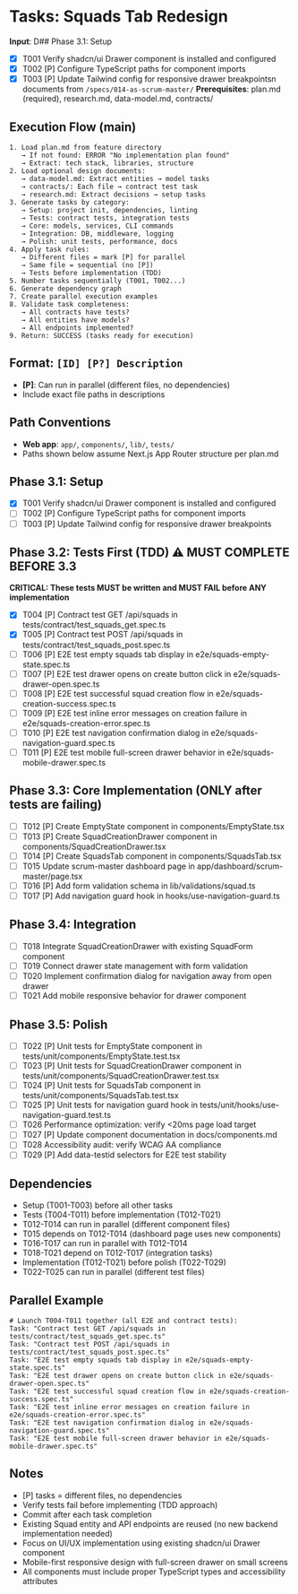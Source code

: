 # Tasks: Squads Tab Redesign

**Input**: D## Phase 3.1: Setup
- [x] T001 Verify shadcn/ui Drawer component is installed and configured
- [x] T002 [P] Configure TypeScript paths for component imports
- [x] T003 [P] Update Tailwind config for responsive drawer breakpointsn documents from `/specs/014-as-scrum-master/`
**Prerequisites**: plan.md (required), research.md, data-model.md, contracts/

## Execution Flow (main)
```
1. Load plan.md from feature directory
   → If not found: ERROR "No implementation plan found"
   → Extract: tech stack, libraries, structure
2. Load optional design documents:
   → data-model.md: Extract entities → model tasks
   → contracts/: Each file → contract test task
   → research.md: Extract decisions → setup tasks
3. Generate tasks by category:
   → Setup: project init, dependencies, linting
   → Tests: contract tests, integration tests
   → Core: models, services, CLI commands
   → Integration: DB, middleware, logging
   → Polish: unit tests, performance, docs
4. Apply task rules:
   → Different files = mark [P] for parallel
   → Same file = sequential (no [P])
   → Tests before implementation (TDD)
5. Number tasks sequentially (T001, T002...)
6. Generate dependency graph
7. Create parallel execution examples
8. Validate task completeness:
   → All contracts have tests?
   → All entities have models?
   → All endpoints implemented?
9. Return: SUCCESS (tasks ready for execution)
```

## Format: `[ID] [P?] Description`
- **[P]**: Can run in parallel (different files, no dependencies)
- Include exact file paths in descriptions

## Path Conventions
- **Web app**: `app/`, `components/`, `lib/`, `tests/`
- Paths shown below assume Next.js App Router structure per plan.md

## Phase 3.1: Setup
- [x] T001 Verify shadcn/ui Drawer component is installed and configured
- [ ] T002 [P] Configure TypeScript paths for component imports
- [ ] T003 [P] Update Tailwind config for responsive drawer breakpoints

## Phase 3.2: Tests First (TDD) ⚠️ MUST COMPLETE BEFORE 3.3
**CRITICAL: These tests MUST be written and MUST FAIL before ANY implementation**
- [x] T004 [P] Contract test GET /api/squads in tests/contract/test_squads_get.spec.ts
- [x] T005 [P] Contract test POST /api/squads in tests/contract/test_squads_post.spec.ts
- [ ] T006 [P] E2E test empty squads tab display in e2e/squads-empty-state.spec.ts
- [ ] T007 [P] E2E test drawer opens on create button click in e2e/squads-drawer-open.spec.ts
- [ ] T008 [P] E2E test successful squad creation flow in e2e/squads-creation-success.spec.ts
- [ ] T009 [P] E2E test inline error messages on creation failure in e2e/squads-creation-error.spec.ts
- [ ] T010 [P] E2E test navigation confirmation dialog in e2e/squads-navigation-guard.spec.ts
- [ ] T011 [P] E2E test mobile full-screen drawer behavior in e2e/squads-mobile-drawer.spec.ts

## Phase 3.3: Core Implementation (ONLY after tests are failing)
- [ ] T012 [P] Create EmptyState component in components/EmptyState.tsx
- [ ] T013 [P] Create SquadCreationDrawer component in components/SquadCreationDrawer.tsx
- [ ] T014 [P] Create SquadsTab component in components/SquadsTab.tsx
- [ ] T015 Update scrum-master dashboard page in app/dashboard/scrum-master/page.tsx
- [ ] T016 [P] Add form validation schema in lib/validations/squad.ts
- [ ] T017 [P] Add navigation guard hook in hooks/use-navigation-guard.ts

## Phase 3.4: Integration
- [ ] T018 Integrate SquadCreationDrawer with existing SquadForm component
- [ ] T019 Connect drawer state management with form validation
- [ ] T020 Implement confirmation dialog for navigation away from open drawer
- [ ] T021 Add mobile responsive behavior for drawer component

## Phase 3.5: Polish
- [ ] T022 [P] Unit tests for EmptyState component in tests/unit/components/EmptyState.test.tsx
- [ ] T023 [P] Unit tests for SquadCreationDrawer component in tests/unit/components/SquadCreationDrawer.test.tsx
- [ ] T024 [P] Unit tests for SquadsTab component in tests/unit/components/SquadsTab.test.tsx
- [ ] T025 [P] Unit tests for navigation guard hook in tests/unit/hooks/use-navigation-guard.test.ts
- [ ] T026 Performance optimization: verify <20ms page load target
- [ ] T027 [P] Update component documentation in docs/components.md
- [ ] T028 Accessibility audit: verify WCAG AA compliance
- [ ] T029 [P] Add data-testid selectors for E2E test stability

## Dependencies
- Setup (T001-T003) before all other tasks
- Tests (T004-T011) before implementation (T012-T021)
- T012-T014 can run in parallel (different component files)
- T015 depends on T012-T014 (dashboard page uses new components)
- T016-T017 can run in parallel with T012-T014
- T018-T021 depend on T012-T017 (integration tasks)
- Implementation (T012-T021) before polish (T022-T029)
- T022-T025 can run in parallel (different test files)

## Parallel Example
```
# Launch T004-T011 together (all E2E and contract tests):
Task: "Contract test GET /api/squads in tests/contract/test_squads_get.spec.ts"
Task: "Contract test POST /api/squads in tests/contract/test_squads_post.spec.ts"
Task: "E2E test empty squads tab display in e2e/squads-empty-state.spec.ts"
Task: "E2E test drawer opens on create button click in e2e/squads-drawer-open.spec.ts"
Task: "E2E test successful squad creation flow in e2e/squads-creation-success.spec.ts"
Task: "E2E test inline error messages on creation failure in e2e/squads-creation-error.spec.ts"
Task: "E2E test navigation confirmation dialog in e2e/squads-navigation-guard.spec.ts"
Task: "E2E test mobile full-screen drawer behavior in e2e/squads-mobile-drawer.spec.ts"
```

## Notes
- [P] tasks = different files, no dependencies
- Verify tests fail before implementing (TDD approach)
- Commit after each task completion
- Existing Squad entity and API endpoints are reused (no new backend implementation needed)
- Focus on UI/UX implementation using existing shadcn/ui Drawer component
- Mobile-first responsive design with full-screen drawer on small screens
- All components must include proper TypeScript types and accessibility attributes